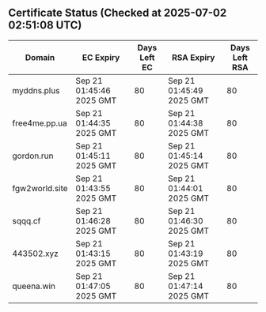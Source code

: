 ## Certificate Status (Checked at 2025-07-02 02:51:08 UTC)
| Domain | EC Expiry | Days Left EC | RSA Expiry | Days Left RSA |
|--------|-----------|-------------|------------|--------------|
| myddns.plus | Sep 21 01:45:46 2025 GMT | 80 | Sep 21 01:45:49 2025 GMT | 80 |
| free4me.pp.ua | Sep 21 01:44:35 2025 GMT | 80 | Sep 21 01:44:38 2025 GMT | 80 |
| gordon.run | Sep 21 01:45:11 2025 GMT | 80 | Sep 21 01:45:14 2025 GMT | 80 |
| fgw2world.site | Sep 21 01:43:55 2025 GMT | 80 | Sep 21 01:44:01 2025 GMT | 80 |
| sqqq.cf | Sep 21 01:46:28 2025 GMT | 80 | Sep 21 01:46:30 2025 GMT | 80 |
| 443502.xyz | Sep 21 01:43:15 2025 GMT | 80 | Sep 21 01:43:19 2025 GMT | 80 |
| queena.win | Sep 21 01:47:05 2025 GMT | 80 | Sep 21 01:47:14 2025 GMT | 80 |
